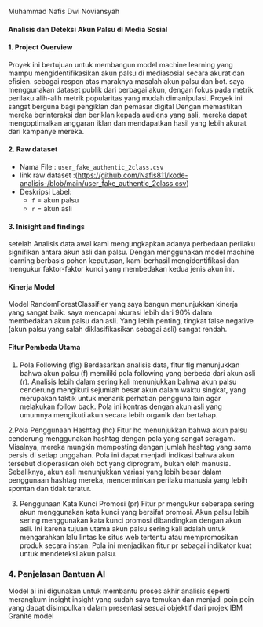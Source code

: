 Muhammad Nafis Dwi Noviansyah

#### **Analisis dan Deteksi Akun Palsu di Media Sosial**

#### **1. Project Overview**
Proyek ini bertujuan untuk membangun model machine learning yang mampu mengidentifikasikan akun palsu di mediasosial secara akurat dan efisien. sebagai respon atas maraknya masalah akun palsu dan bot. saya menggunakan dataset publik dari berbagai akun, dengan fokus pada metrik perilaku alih-alih metrik popularitas yang mudah dimanipulasi. Proyek ini sangat berguna bagi pengiklan dan pemasar digital Dengan memastikan mereka berinteraksi dan beriklan kepada audiens yang asli, mereka dapat mengoptimalkan anggaran iklan dan mendapatkan hasil yang lebih akurat dari kampanye mereka.

#### **2. Raw dataset**
- Nama File         : `user_fake_authentic_2class.csv`
- link raw dataset  :(https://github.com/Nafis811/kode-analisis-/blob/main/user_fake_authentic_2class.csv)
- Deskripsi Label:
  - `f` = akun palsu
  - `r` = akun asli

#### **3. Inisight and findings**
setelah Analisis data awal kami mengungkapkan adanya perbedaan perilaku signifikan antara akun asli dan palsu. Dengan menggunakan model machine learning berbasis pohon keputusan, kami berhasil mengidentifikasi dan mengukur faktor-faktor kunci yang membedakan kedua jenis akun ini.

#### **Kinerja Model**
Model RandomForestClassifier yang saya bangun menunjukkan kinerja yang sangat baik. saya mencapai akurasi lebih dari 90% dalam membedakan akun palsu dan asli. Yang lebih penting, tingkat false negative (akun palsu yang salah diklasifikasikan sebagai asli) sangat rendah.

#### **Fitur Pembeda Utama**
1. Pola Following (flg)
Berdasarkan analisis data, fitur flg menunjukkan bahwa akun palsu (f) memiliki pola following yang berbeda dari akun asli (r). Analisis lebih dalam sering kali menunjukkan bahwa akun palsu cenderung mengikuti sejumlah besar akun dalam waktu singkat, yang merupakan taktik untuk menarik perhatian pengguna lain agar melakukan follow back. Pola ini kontras dengan akun asli yang umumnya mengikuti akun secara lebih organik dan bertahap.

2.Pola Penggunaan Hashtag (hc)
Fitur hc menunjukkan bahwa akun palsu cenderung menggunakan hashtag dengan pola yang sangat seragam. Misalnya, mereka mungkin memposting dengan jumlah hashtag yang sama persis di setiap unggahan. Pola ini dapat menjadi indikasi bahwa akun tersebut dioperasikan oleh bot yang diprogram, bukan oleh manusia. Sebaliknya, akun asli menunjukkan variasi yang lebih besar dalam penggunaan hashtag mereka, mencerminkan perilaku manusia yang lebih spontan dan tidak teratur.

3. Penggunaan Kata Kunci Promosi (pr)
Fitur pr mengukur seberapa sering akun menggunakan kata kunci yang bersifat promosi. Akun palsu lebih sering menggunakan kata kunci promosi dibandingkan dengan akun asli. Ini karena tujuan utama akun palsu sering kali adalah untuk mengarahkan lalu lintas ke situs web tertentu atau mempromosikan produk secara instan. Pola ini menjadikan fitur pr sebagai indikator kuat untuk mendeteksi akun palsu.

### **4. Penjelasan Bantuan AI**
Model ai ini digunakan untuk membantu proses akhir analisis seperti merangkum insight insight yang sudah saya temukan dan menjadi poin poin yang dapat disimpulkan dalam presentasi sesuai objektif dari projek IBM Granite model 
